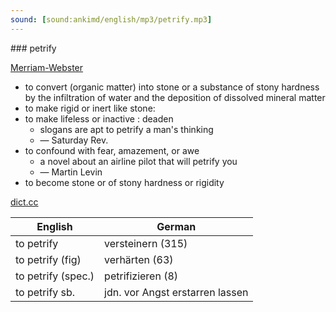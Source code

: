 ```yaml
---
sound: [sound:ankimd/english/mp3/petrify.mp3]
---
```


\### petrify

[Merriam-Webster](https://www.merriam-webster.com/dictionary/petrify)

- to convert (organic matter) into stone or a substance of stony hardness by the infiltration of water and the deposition of dissolved mineral matter
- to make rigid or inert like stone:
- to make lifeless or inactive : deaden
    - slogans are apt to petrify a man's thinking
    - — Saturday Rev.
- to confound with fear, amazement, or awe
    - a novel about an airline pilot that will petrify you
    - — Martin Levin
- to become stone or of stony hardness or rigidity

[dict.cc](https://www.dict.cc/petrify)

| English        | German       |
| -------------- | ------------ |
| to petrify | versteinern (315) |
| to petrify (fig) | verhärten (63) |
| to petrify (spec.) | petrifizieren (8) |
| to petrify sb. | jdn. vor Angst erstarren lassen |

